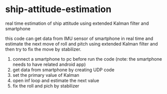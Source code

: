 # ship-attitude-estimation
real time estimation of ship attitude using extended Kalman filter and smartphone

this code can get data from IMU sensor of smartphone in real time and estimate the next move of roll and pitch using extended Kalman filter
and then try to fix the move by stabilizer.
1. connect a smartphone to pc before run the code (note: the smartphone needs to have related android app)
2. get data from smartphone by creating UDP code
3. set the primary value of Kalman
4. open inf loop and estimate the next value
5. fix the roll and pich by stabilizer
